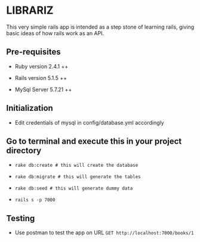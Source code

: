 # LIBRARIZ

This very simple rails app is intended as a step stone of learning rails, giving basic ideas of how rails work as an API.

## Pre-requisites

* Ruby version 2.4.1 ++

* Rails version 5.1.5 ++

* MySql Server 5.7.21 ++

## Initialization

* Edit credentials of mysql in config/database.yml accordingly

## Go to terminal and execute this in your project directory

* `rake db:create # this will create the database`

* `rake db:migrate # this will generate the tables`

* `rake db:seed # this will generate dummy data`

* `rails s -p 7000`

## Testing
* Use postman to test the app on URL `GET http://localhost:7000/books/1`
